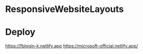 # ResponsiveWebsiteLayouts
# Deploy
https://fblogin-k.netlify.app
https://microsoft-official.netlify.app/
